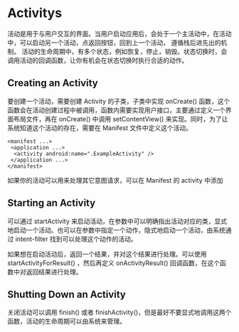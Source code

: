 # Activitys
 活动是用于与用户交互的界面。当用户启动应用后，会处于一个主活动中，在活动中，可以启动另一个活动，点返回按钮，回到上一个活动，
 遵循栈后进先出的机制。
 活动的生命周期中，有多个状态，例如恢复，停止，销毁。状态切换时，会调用活动的回调函数，让你有机会在状态切换时执行合适的动作。
 
 ## Creating an Activity
 要创建一个活动，需要创建 Activity 的子类，子类中实现 onCreate() 函数，这个函数会在活动创建过程中被调用，函数内需要实现用户接口，主要通过定义一个界面布局文件，再在 onCreate() 中调用 setContentView() 来实现。同时，为了让系统知道这个活动的存在，需要在 Manifest 文件中定义这个活动。
 
```
<manifest ...>
 <application ...>
  <activity android:name=".ExampleActivity" />
 </application ...>
</manifest>
```

如果你的活动可以用来处理其它意图请求，可以在 Manifest 的 activity 中添加 <intent-filter>

## Starting an Activity
可以通过 startActivity 来启动活动，在参数中可以明确指出活动对应的类，显式地启动一个活动。也可以在参数中指定一个动作，隐式地启动一个活动，由系统通过 intent-filter 找到可以处理这个动作的活动。

如果想在启动活动后，返回一个结果，并对这个结果进行处理。可以使用 startActivityForResult() ，然后再定义 onActivityResult() 回调函数，在这个函数中对返回结果进行处理。

## Shutting Down an Activity
关闭活动可以调用  finish() 或者 finishActivity()，但是最好不要显式地调用这两个函数，活动的生命周期可以由系统来管理。

 
